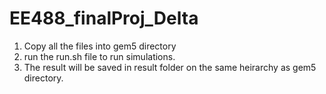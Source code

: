 # EE488_finalProj_Delta

1. Copy all the files into gem5 directory
2. run the run.sh file to run simulations.
3. The result will be saved in result folder on the same heirarchy as gem5 directory.
